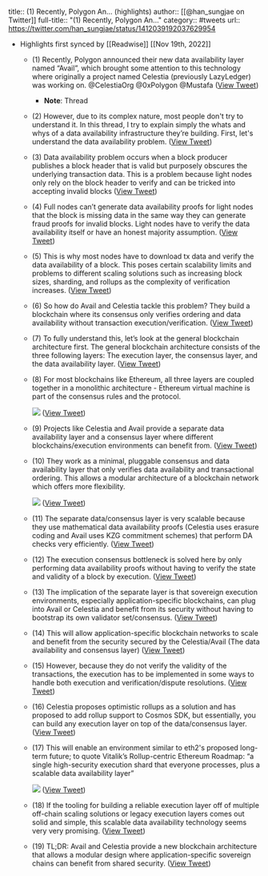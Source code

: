 title:: (1) Recently, Polygon An... (highlights)
author:: [[@han_sungjae on Twitter]]
full-title:: "(1) Recently, Polygon An..."
category:: #tweets
url:: https://twitter.com/han_sungjae/status/1412039192037629954

- Highlights first synced by [[Readwise]] [[Nov 19th, 2022]]
	- (1) Recently, Polygon announced their new data availability layer named “Avail”, which brought some attention to this technology where originally a project named Celestia (previously LazyLedger) was working on. @CelestiaOrg @0xPolygon @Mustafa ([View Tweet](https://twitter.com/han_sungjae/status/1412039162744565766))
		- **Note**: Thread
	- (2) However, due to its complex nature, most people don't try to understand it. In this thread, I try to explain simply the whats and whys of a data availability infrastructure they’re building. First, let's understand the data availability problem. ([View Tweet](https://twitter.com/han_sungjae/status/1412039164153909248))
	- (3) Data availability problem occurs when a block producer publishes a block header that is valid but purposely obscures the underlying transaction data. This is a problem because light nodes only rely on the block header to verify and can be tricked into accepting invalid blocks ([View Tweet](https://twitter.com/han_sungjae/status/1412039165554806797))
	- (4) Full nodes can’t generate data availability proofs for light nodes that the block is missing data in the same way they can generate fraud proofs for invalid blocks. Light nodes have to verify the data availability itself or have an honest majority assumption. ([View Tweet](https://twitter.com/han_sungjae/status/1412039166905315331))
	- (5) This is why most nodes have to download tx data and verify the data availability of a block. This poses certain scalability limits and problems to different scaling solutions such as increasing block sizes, sharding, and rollups as the complexity of verification increases. ([View Tweet](https://twitter.com/han_sungjae/status/1412039168268460033))
	- (6) So how do Avail and Celestia tackle this problem? They build a blockchain where its consensus only verifies ordering and data availability without transaction execution/verification. ([View Tweet](https://twitter.com/han_sungjae/status/1412039169619021830))
	- (7) To fully understand this, let’s look at the general blockchain architecture first. The general blockchain architecture consists of the three following layers: The execution layer, the consensus layer, and the data availability layer. ([View Tweet](https://twitter.com/han_sungjae/status/1412039170910875655))
	- (8) For most blockchains like Ethereum, all three layers are coupled together in a monolithic architecture - Ethereum virtual machine is part of the consensus rules and the protocol. 
	  
	  ![](https://pbs.twimg.com/media/E5iQCk7VoAIv-PW.png) ([View Tweet](https://twitter.com/han_sungjae/status/1412039172244660227))
	- (9) Projects like Celestia and Avail provide a separate data availability layer and a consensus layer where different blockchains/execution environments can benefit from. ([View Tweet](https://twitter.com/han_sungjae/status/1412039174056661003))
	- (10) They work as a minimal, pluggable consensus and data availability layer that only verifies data availability and transactional ordering. This allows a modular architecture of a blockchain network which offers more flexibility. 
	  
	  ![](https://pbs.twimg.com/media/E5iQTLHVIAEb3Yu.png) ([View Tweet](https://twitter.com/han_sungjae/status/1412039175398854661))
	- (11) The separate data/consensus layer is very scalable because they use mathematical data availability proofs (Celestia uses erasure coding and Avail uses KZG commitment schemes) that perform DA checks very efficiently. ([View Tweet](https://twitter.com/han_sungjae/status/1412039177227567106))
	- (12) The execution consensus bottleneck is solved here by only performing data availability proofs without having to verify the state and validity of a block by execution. ([View Tweet](https://twitter.com/han_sungjae/status/1412039178557083651))
	- (13) The implication of the separate layer is that sovereign execution environments, especially application-specific blockchains, can plug into Avail or Celestia and benefit from its security without having to bootstrap its own validator set/consensus. ([View Tweet](https://twitter.com/han_sungjae/status/1412039179878289415))
	- (14) This will allow application-specific blockchain networks to scale and benefit from the security secured by the Celestia/Avail (The data availability and consensus layer) ([View Tweet](https://twitter.com/han_sungjae/status/1412039181220540422))
	- (15) However, because they do not verify the validity of the transactions, the execution has to be implemented in some ways to handle both execution and verification/dispute resolutions. ([View Tweet](https://twitter.com/han_sungjae/status/1412039182504005644))
	- (16) Celestia proposes optimistic rollups as a solution and has proposed to add rollup support to Cosmos SDK, but essentially, you can build any execution layer on top of the data/consensus layer. ([View Tweet](https://twitter.com/han_sungjae/status/1412039183841980417))
	- (17) This will enable an environment similar to eth2's proposed long-term future; to quote Vitalik’s Rollup-centric Ethereum Roadmap: “a single high-security execution shard that everyone processes, plus a scalable data availability layer” 
	  
	  ![](https://pbs.twimg.com/media/E5iQrawVEAQotoi.png) ([View Tweet](https://twitter.com/han_sungjae/status/1412039188740939779))
	- (18) If the tooling for building a reliable execution layer off of multiple off-chain scaling solutions or legacy execution layers comes out solid and simple, this scalable data availability technology seems very very promising. ([View Tweet](https://twitter.com/han_sungjae/status/1412039190724825096))
	- (19) TL;DR: Avail and Celestia provide a new blockchain architecture that allows a modular design where application-specific sovereign chains can benefit from shared security. ([View Tweet](https://twitter.com/han_sungjae/status/1412039192037629954))